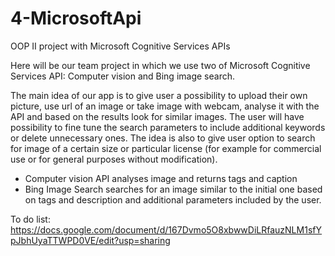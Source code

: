 # 4-MicrosoftApi
OOP II project with Microsoft Cognitive Services APIs

Here will be our team project in which we use two of Microsoft Cognitive Services API: Computer vision and Bing image search.

The main idea of our app is to give user a possibility to upload their own picture, use url of an image or take image with webcam,
analyse it with the API and based on the results look for similar images. The user will have possibility to fine tune the
search parameters to include additional keywords or delete unnecessary ones. The idea is also to give user option to search for
image of a certain size or particular license (for example for commercial use or for general purposes without modification).

- Computer vision API analyses image and returns tags and caption
- Bing Image Search searches for an image similar to the initial one based on tags and description and additional
parameters included by the user.


To do list: https://docs.google.com/document/d/167Dvmo5O8xbwwDiLRfauzNLM1sfYpJbhUyaTTWPD0VE/edit?usp=sharing
